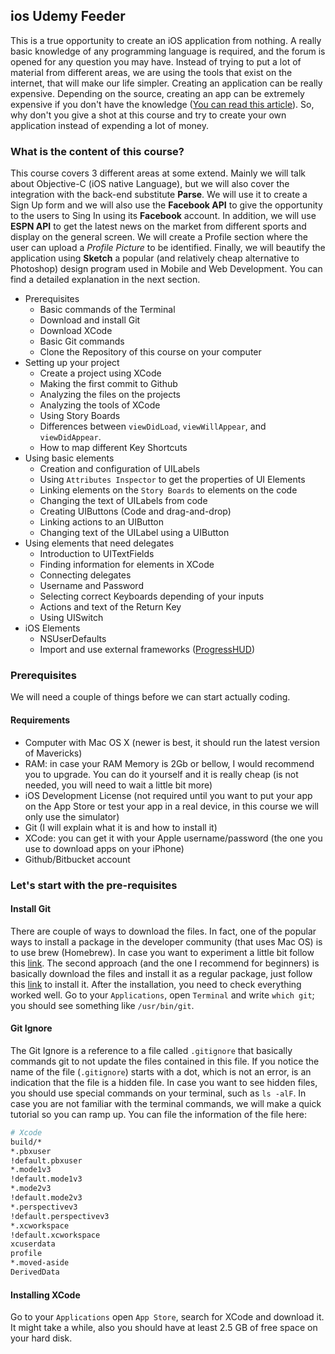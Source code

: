 ## ios Udemy Feeder

This is a true opportunity to create an iOS application from nothing. A really basic knowledge of any programming language is required, and the forum is opened for any question you may have. Instead of trying to put a lot of material from different areas, we are using the tools that exist on the internet, that will make our life simpler. Creating an application can be really expensive. Depending on the source, creating an app can be extremely expensive if you don't have the knowledge ([You can read this article](http://thenextweb.com/dd/2013/11/24/much-cost-develop-app-true-expense-starting-scratch/?utm_source=Facebook&utm_medium=share%20button&awesm=tnw.to_qBLM&utm_campaign=social%20media&utm_content=How%20much%20does%20it%20cost%20to%20develop%20an%20app?%20The%20true%20price%20of%20starting%20from%20scratch)). So, why don't you give a shot at this course and try to create your own application instead of expending a lot of money. 

### What is the content of this course?

This course covers 3 different areas at some extend. Mainly we will talk about Objective-C (iOS native Language), but we will also cover the integration with the back-end substitute **Parse**. We will use it to create a Sign Up form and we will also use the **Facebook API** to give the opportunity to the users to Sing In using its **Facebook** account. In addition, we will use **ESPN API** to get the latest news on the market from different sports and display on the general screen. We will create a Profile section where the user can upload a *Profile Picture* to be identified. Finally, we will beautify the application using **Sketch** a popular (and relatively cheap alternative to Photoshop) design program used in Mobile and Web Development. You can find a detailed explanation in the next section.

+ Prerequisites
	+ Basic commands of the Terminal
	+ Download and install Git
	+ Download XCode
	+ Basic Git commands
	+ Clone the Repository of this course on your computer
+ Setting up your project
	+ Create a project using XCode
	+ Making the first commit to Github
	+ Analyzing the files on the projects
	+ Analyzing the tools of XCode
	+ Using Story Boards
	+ Differences between `viewDidLoad`, `viewWillAppear`, and `viewDidAppear`.
	+ How to map different Key Shortcuts
+ Using basic elements
	+ Creation and configuration of UILabels
	+ Using `Attributes Inspector` to get the properties of UI Elements
	+ Linking elements on the `Story Boards` to elements on the code
	+ Changing the text of UILabels from code
	+ Creating UIButtons (Code and drag-and-drop)
	+ Linking actions to an UIButton
	+ Changing text of the UILabel using a UIButton
+ Using elements that need delegates
	+ Introduction to UITextFields
	+ Finding information for elements in XCode
	+ Connecting delegates
	+ Username and Password
	+ Selecting correct Keyboards depending of your inputs
	+ Actions and text of the Return Key
	+ Using UISwitch
+ iOS Elements
	+ NSUserDefaults
	+ Import and use external frameworks ([ProgressHUD](https://github.com/relatedcode/ProgressHUD))



### Prerequisites

We will need a couple of things before we can start actually coding. 

#### Requirements

- Computer with Mac OS X (newer is best, it should run the latest version of Mavericks)
- RAM: in case your RAM Memory is 2Gb or bellow, I would recommend you to upgrade. You can do it yourself and it is really cheap (is not needed, you will need to wait a little bit more)
- iOS Development License (not required until you want to put your app on the App Store or test your app in a real device, in this course we will only use the simulator)
- Git (I will explain what it is and how to install it)
- XCode: you can get it with your Apple username/password (the one you use to download apps on your iPhone)
- Github/Bitbucket account

### Let's start with the pre-requisites

#### Install Git

There are couple of ways to download the files. In fact, one of the popular ways to install a package in the developer community (that uses Mac OS) is to use brew (Homebrew). In case you want to experiment a little bit follow this [link](http://brew.sh/). The second approach (and the one I recommend for beginners) is basically download the files and install it as a regular package, just follow this [link](http://git-scm.com/download/mac) to install it. After the installation, you need to check everything worked well. Go to your `Applications`, open `Terminal` and write `which git`; you should see something like `/usr/bin/git`.

#### Git Ignore

The Git Ignore is a reference to a file called `.gitignore` that basically commands git to not update the files contained in this file. If you notice the name of the file (`.gitignore`) starts with a dot, which is not an error, is an indication that the file is a hidden file. In case you want to see hidden files, you should use special commands on your terminal, such as `ls -alF`. In case you are not familiar with the terminal commands, we will make a quick tutorial so you can ramp up. You can file the information of the file here:

```bash
# Xcode
build/*
*.pbxuser
!default.pbxuser
*.mode1v3
!default.mode1v3
*.mode2v3
!default.mode2v3
*.perspectivev3
!default.perspectivev3
*.xcworkspace
!default.xcworkspace
xcuserdata
profile
*.moved-aside
DerivedData
```
#### Installing XCode

Go to your `Applications` open `App Store`, search for XCode and download it. It might take a while, also you should have at least 2.5 GB of free space on your hard disk.



